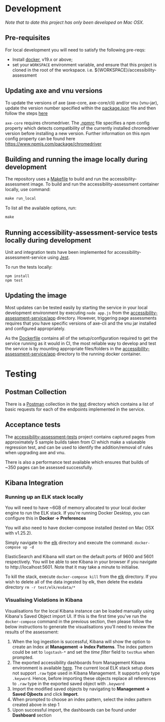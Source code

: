 # Development
*Note that to date this project has only been developed on Mac OSX.*

## Pre-requisites
For local development you will need to satisfy the following pre-reqs:
- Install [docker](https://docs.docker.com/install), v19.x or above;
- set your `WORKSPACE` environment variable, and ensure that this project is cloned in the root of the workspace.  i.e. ${WORKSPACE}/accessibility-assessment

## Updating axe and vnu versions
To update the versions of axe (axe-core, axe-core/cli) and/or vnu (vnu-jar), update the version number specified within
the [package.json](package.json) file and then follow the steps [here](#building-and-running-the-image-locally-during-development)

`axe-core` requires chromedriver. The [.npmrc](.npmrc) file specifies a npm config property which detects compatibility
of the currently installed chromedriver version before installing a new version. Further information on this npm config
property can be found here https://www.npmjs.com/package/chromedriver

## Building and running the image locally during development
The repository uses a [Makefile](Makefile) to build and run the accessibility-assessment image. To build and run
the accessibility-assessment container locally, use command:
```makefile
make run_local
```
To list all the available options, run:

```makefile
make
```

## Running accessibility-assessment-service tests locally during development
Unit and integration tests have been implemented for accessibility-assessment-service using [Jest](https://jestjs.io/).

To run the tests locally:

```
npm install
npm test
```

## Updating the image
Most updates can be tested easily by starting the service in your local development environment by executing `node app.js` from the [accessibility-assessment-service/app](accessibility-assessment-service/app/) directory.  However, triggering page assessments requires that you have specific versions of axe-cli and the vnu jar installed and configured appropriately.

As the [Dockerfile](docker/Dockerfile) contains all of the setup/configuration required to get the service running as it would in CI, the most reliable way to develop and test the service is by mounting appropriate files/folders in the [accessibility-assessment-service/app](accessibility-assessment-service/app) directory to the running docker container.

# Testing
## Postman Collection
There is a [Postman](https://www.postman.com/downloads/) collection in the [test](test/postman-collections) directory which contains a list of basic requests for each of the endpoints implemented in the service.

## Acceptance tests
The [accessibility-assessment-tests](https://github.com/hmrc/accessibility-assessment-tests) project contains captured pages from approximately 5 sample builds taken from CI which make a valueable regression test, and can be used to identify the addition/removal of rules when upgrading axe and vnu.

There is also a performance test available which ensures that builds of ~350 pages can be assessed successfully.

## Kibana Integration
### Running up an ELK stack locally
You will need to have ~6GB of memory allocated to your local docker engine to run the ELK stack.  If you're running Docker Desktop, you can configure this in **Docker -> Preferences**

You will also need to have docker-compose installed (tested on Mac OSX with v1.25.2).

Simply navigate to the [elk](test/elk) directory and execute the command: `docker-compose up -d`

ElasticSearch and Kibana will start on the default ports of 9600 and 5601 respectively.  You will be able to see Kibana in your browser if you navigate to http://localhost:5601.  Note that it may take a minute to initialise.

To kill the stack, execute `docker-compose kill` from the [elk](test/elk) directory.  If you wish to delete all of the data ingested by elk, then delete the esdata directory `rm -r test/elk/esdata/*`

### Visualising Violations in Kibana
Visualisations for the local Kibana instance can be loaded manually using Kibana's Saved Object import UI.  If this is
the first time you've run the `docker-compose` command in the previous section, then please follow the below instructions
to generate the visualisations you'll need to review the results of the assessment:

1. When the log ingestion is successful, Kibana will show the option to create an Index at **Management -> Index Patterns**.
   The index pattern could be set to `logstash-*` and set the *time filter* field to `testRun` when prompted.
2. The exported accessibility dashboards from Management Kibana environment is available [here](https://github.com/hmrc/management-kibana-dashboards/tree/main/saved-objects/management). The current
   local ELK stack setup does not support `.raw` type used in Kibana Management. It supports only type `.keyword`. Hence,
   before importing these objects replace all references to `.raw` type in the exported saved object with `.keyword`
3. Import the modified saved objects by navigating to **Management -> Saved Ojbects** and click **Import**.
4. When prompted to choose an index pattern, select the index pattern created above in step 1
5. Upon successful import, the dashboards can be found under **Dashboard** section